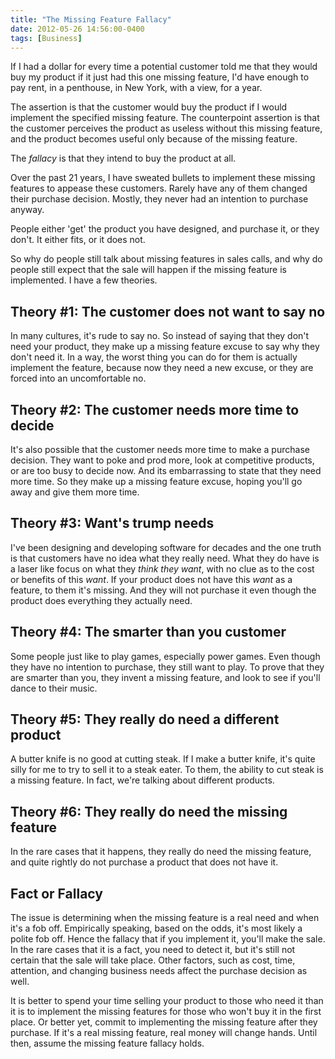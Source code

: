 ```yaml
---
title: "The Missing Feature Fallacy"
date: 2012-05-26 14:56:00-0400
tags: [Business]
---
```


If I had a dollar for every time a potential customer told me that they would buy my product if it just had this one missing feature, I'd have enough to pay rent, in a penthouse, in New York, with a view, for a year.

The assertion is that the customer would buy the product if I would implement the specified missing feature. The counterpoint assertion is that the customer perceives the product as useless without this missing feature, and the product becomes useful only because of the missing feature.

The *fallacy* is that they intend to buy the product at all.

Over the past 21 years, I have sweated bullets to implement these missing features to appease these customers. Rarely have any of them changed their purchase decision. Mostly, they never had an intention to purchase anyway.

People either 'get' the product you have designed, and purchase it, or they don't. It either fits, or it does not.

So why do people still talk about missing features in sales calls, and why do people still expect that the sale will happen if the missing feature is implemented. I have a few theories.

## Theory #1: The customer does not want to say no

In many cultures, it's rude to say no. So instead of saying that they don't need your product, they make up a missing feature excuse to say why they don't need it. In a way, the worst thing you can do for them is actually implement the feature, because now they need a new excuse, or they are forced into an uncomfortable no.

## Theory #2: The customer needs more time to decide

It's also possible that the customer needs more time to make a purchase decision. They want to poke and prod more, look at competitive products, or are too busy to decide now. And its embarrassing to state that they need more time. So they make up a missing feature excuse, hoping you'll go away and give them more time.

## Theory #3: Want's trump needs

I've been designing and developing software for decades and the one truth is that customers have no idea what they really need. What they do have is a laser like focus on what they *think they want*, with no clue as to the cost or benefits of this *want*. If your product does not have this *want* as a feature, to them it's missing. And they will not purchase it even though the product does everything they actually need.

## Theory #4: The smarter than you customer

Some people just like to play games, especially power games. Even though they have no intention to purchase, they still want to play. To prove that they are smarter than you, they invent a missing feature, and look to see if you'll dance to their music.

## Theory #5: They really do need a different product

A butter knife is no good at cutting steak. If I make a butter knife, it's quite silly for me to try to sell it to a steak eater. To them, the ability to cut steak is a missing feature. In fact, we're talking about different products.

## Theory #6: They really do need the missing feature

In the rare cases that it happens, they really do need the missing feature, and quite rightly do not purchase a product that does not have it.

## Fact or Fallacy

The issue is determining when the missing feature is a real need and when it's a fob off. Empirically speaking, based on the odds, it's most likely a polite fob off. Hence the fallacy that if you implement it, you'll make the sale. In the rare cases that it is a fact, you need to detect it, but it's still not certain that the sale will take place. Other factors, such as cost, time, attention, and changing business needs affect the purchase decision as well.

It is better to spend your time selling your product to those who need it than it is to implement the missing features for those who won't buy it in the first place. Or better yet, commit to implementing the missing feature after they purchase. If it's a real missing feature, real money will change hands. Until then, assume the missing feature fallacy holds.

